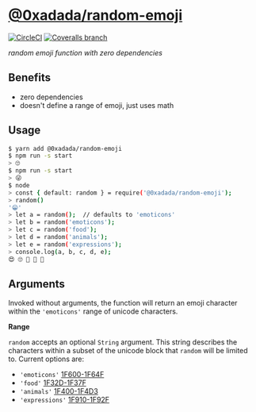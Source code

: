 # [@0xadada/random-emoji](https://github.com/0xadada/random-emoji/)

[![CircleCI](https://img.shields.io/circleci/project/github/0xadada/random-emoji/master.svg?style=flat-square)](https://circleci.com/gh/0xadada/random-emoji)
[![Coveralls branch](https://img.shields.io/coveralls/0xadada/random-emoji/master.svg?style=flat-square)](https://coveralls.io/github/0xadada/random-emoji?branch=master)

_random emoji function with zero dependencies_

## Benefits

* zero dependencies
* doesn't define a range of emoji, just uses math


## Usage

```bash
$ yarn add @0xadada/random-emoji
$ npm run -s start
> 🙄
$ npm run -s start
> 😜
$ node
> const { default: random } = require('@0xadada/random-emoji');
> random()
'😁'
> let a = random();  // defaults to 'emoticons'
> let b = random('emoticons');
> let c = random('food');
> let d = random('animals');
> let e = random('expressions');
> console.log(a, b, c, d, e);
😍 🙄 🍗 🐥 🤢
```


## Arguments

Invoked without arguments, the function will return an emoji character within
the `'emoticons'` range of unicode characters.

**Range**

`random` accepts an optional `String` argument. This string describes the 
characters within a subset of the unicode block that `random` will be limited
to. Current options are:

* `'emoticons'` [1F600-1F64F](https://apps.timwhitlock.info/unicode/inspect/hex/1F600-1F64F)
* `'food'` [1F32D-1F37F](https://apps.timwhitlock.info/unicode/inspect/hex/1F32D-1F37F)
* `'animals'` [1F400-1F4D3](https://apps.timwhitlock.info/unicode/inspect/hex/1F400-1F4D3)
* `'expressions'` [1F910-1F92F](https://apps.timwhitlock.info/unicode/inspect/hex/1F910-1F92F)
  
